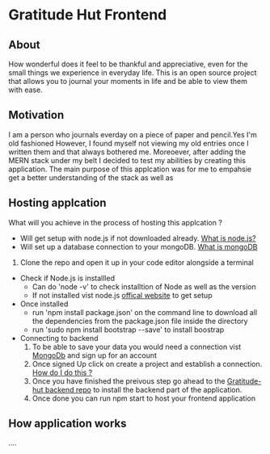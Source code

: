
# Gratitude Hut Frontend

## About 
How wonderful does it feel to be thankful and appreciative, even for the small things we experience in everyday life.
This is an open source project that allows you to journal your moments in life and be able to view them with ease.

## Motivation 
I am a person who journals everday on a piece of paper and pencil.Yes I'm old fashioned However, I found myself not viewing my old entries once I written them and that always bothered me. Moreoever, after adding the MERN stack under my belt I decided to test my abilities by creating this application. The main purpose of this applcation was for me to empahsie  get a better understanding of the stack as well as



## Hosting applcation 

What will you achieve in the process of hosting this applcation ? 
* Will get setup with node.js if not downloaded already. [What is node.js?](https://www.w3schools.com/nodejs/nodejs_intro.asp)
* Will set up a database connection to your mongoDB. [What is mongoDB](https://www.mongodb.com/what-is-mongodb)


1.  Clone the repo and open it up in your code editor alongside a terminal  

* Check if Node.js is installled
   * Can do 'node -v' to check installtion of Node as well as the version
   * If not installed vist node.js  [offical website](https://nodejs.org/en/download/) to get setup
* Once installed 
  * run 'npm install package.json' on the command line to download all the dependencies from the package.json file inside the directory  
  * run 'sudo npm install bootstrap --save' to install boostrap 
* Connecting to backend
  1. To be able to save your data you would need a connection vist [MongoDb](https://account.mongodb.com/account/login) and sign up for an account 
  2. Once signed Up click on create a project and establish a connection. [How do I do this ?](https://docs.google.com/document/d/1Z9CbmnJI7R-O6_GgIDGlIDsYpQLsg0j7tBXuxvvvf6g/edit?usp=sharing)
  3.  Once you have finished the preivous step go ahead to the [Gratitude-hut backend repo](https://github.com/stammareddi/gratitude-hut-backend) to install the backend part of the application.
  4. Once done you can run npm start to host your frontend application





## How application works 
....
